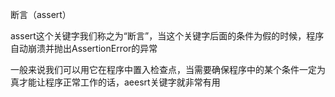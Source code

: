 断言（assert）

assert这个关键字我们称之为“断言”，当这个关键字后面的条件为假的时候，程序自动崩溃并抛出AssertionError的异常

一般来说我们可以用它在程序中置入检查点，当需要确保程序中的某个条件一定为真才能让程序正常工作的话，aeesrt关键字就非常有用

